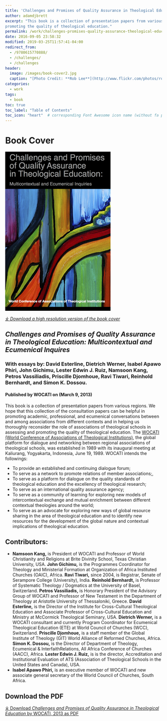 ```yaml
---
title: 'Challenges and Promises of Quality Assurance in Theological Education'
author: adamdjbrett
excerpt: "This book is a collection of presentation papers from various regions. We hope that this collection of the consultation papers can be helpful in promoting academic, professional, and ecumenical conversations between and among associations from different contexts and in helping us thoroughly reconsider the role of associations of theological schools in assessing and
promoting the quality of theological education."
permalink: /work/challenges-promises-quality-assurance-theological-education/
date: 2016-09-05 23:58:32
modified: 2019-03-25T11:57:41-04:00
redirect_from:
  - /9780615770888/
  - /challenges/
  - /challenges
header:
  image: /images/book-cover2.jpg
  caption: "[Photo Credit: **Rob Lee**](http://www.flickr.com/photos/roblee/23349644/)"
categories:
  - work
tags:
  - book
toc: true
toc_label: "Table of Contents"
toc_icon: "heart"  # corresponding Font Awesome icon name (without fa prefix)    
---
```




# Book Cover
![2013 WOCATI Book Cover](/images/2013-WOCATI-cover-image-512.png)


 _[&#10515; Download a high resolution version of the book cover](/wp-content/uploads/2014/12/2013-WOCATI-cover-image-2.png)_


## _**Challenges and Promises of Quality Assurance in Theological Education: Multicontextual and Ecumenical Inquires**_

### With essays by: David Esterline, Dietrich Werner, Isabel Apawo Phiri, John Gichimu, Lester Edwin J. Ruiz, Namsoon Kang, Petros Vassiliadis, Priscille Djomhoue, Ravi Tiwari, Reinhold Bernhardt, and Simon K. Dossou.
#### Published by WOCATI on (March 9, 2013)

This book is a collection of presentation papers from various regions. We hope that this collection of the consultation papers can be helpful in promoting academic, professional, and ecumenical conversations between and among associations from different contexts and in helping us thoroughly reconsider the role of associations of theological schools in assessing and promoting the quality of theological education. The [WOCATI (World Conference of Associations of Theological Institutions)](/), the global platform for dialogue and networking between regional associations of theological schools, was established in 1989 with its inaugural meeting at Kaliurang, Yogyakarta, Indonesia, June 19, 1989. WOCATI intends the followings:

*   To provide an established and continuing dialogue forum;
*   To serve as a network to promote relations of member associations;,
*   To serve as a platform for dialogue on the quality standards of theological education and the excellency of theological research;
*   To serve as an international quality assurance agency;
*   To serve as a community of learning for exploring new models of intercontextual exchange and mutual enrichment between different contextual theologies around the world;
*   To serve as an advocate for exploring new ways of global resource sharing in the area of theological education and to identify new resources for the development of the global nature and contextual implications of theological education.

## **Contributors:**

*   **Namsoon Kang,** is President of WOCATI and Professor of World Christianity and Religions at Brite Divinity School, Texas Christian University, USA. **John Gichimu,** is the Programmes Coordinator for Theology and Ministerial Formation at Organization of Africa Instituted Churches (OAIC), Africa. **Ravi Tiwari,** since 2004, is Registrar, Senate of Serampore College (University), India. **Reinhold Bernhardt,** is Professor of Systematic Theology / Dogmatics at the University of Basel, Switzerland. **Petros Vassiliadis,** is Honorary President of the Advisory Group of WOCATI and Professor of New Testament in the Department of Theology at Aristotle University of Thessaloniki, Greece. **David Esterline,** is the Director of the Institute for Cross-Cultural Theological Education and Associate Professor of Cross-Cultural Education and Ministry at McCormick Theological Seminary, USA. **Dietrich Werner,** is a WOCATI consultant and currently Program Coordinator for Ecumenical Theological Education (ETE) at World Council of Churches (WCC), Switzerland. **Priscille Djomhoue,** is a staff member of the Global Institute of Theology (GIT) World Alliance of Reformed Churches, Africa. **Simon K. Dossou,** is the Director of Department of Theology, Ecumenical & InterfaithRelations, All Africa Conference of Churches (AACC), Africa. **Lester Edwin J. Ruiz,** is is the director, Accreditation and Institutional Evaluation of ATS (Association of Theological Schools in the United States and Canada), USA.
*   **Isabel Apawo Phiri,** is an executive member of WOCATI and new associate general secretary of the World Council of Churches, South Africa.

## Download the PDF
[&#10515; Download _Challenges and Promises of Quality Assurance in Theological Education_ by WOCATI, 2013 as PDF](/wp-content/uploads/2013/03/2013-Challenges-and-Promises-of-Quality-Assurance-in-Theological-Education-WOCATI.pdf)
